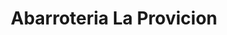 ---
title: "Abarroteria La Provicion"
url: /san-pedro-sula/abarroteria-la-provicion/
shop: comodidad
---